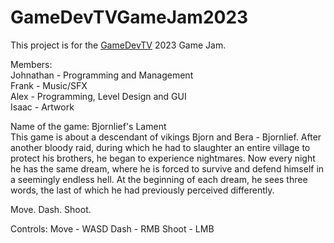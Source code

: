 # GameDevTVGameJam2023
This project is for the [GameDevTV](https://itch.io/jam/gamedevtv-jam-2023) 2023 Game Jam.

Members:
<br/>Johnathan - Programming and Management
<br/>Frank - Music/SFX
<br/>Alex - Programming, Level Design and GUI
<br/>Isaac - Artwork

Name of the game: Bjornlief's Lament
<br/>This game is about a descendant of vikings Bjorn and Bera - Bjornlief. After another bloody raid, during which he had to slaughter an entire village to protect his brothers, he began to experience nightmares. Now every night he has the same dream, where he is forced to survive and defend himself in a seemingly endless hell. At the beginning of each dream, he sees three words, the last of which he had previously perceived differently.

Move. Dash. Shoot.

Controls:
Move - WASD
Dash - RMB
Shoot - LMB
